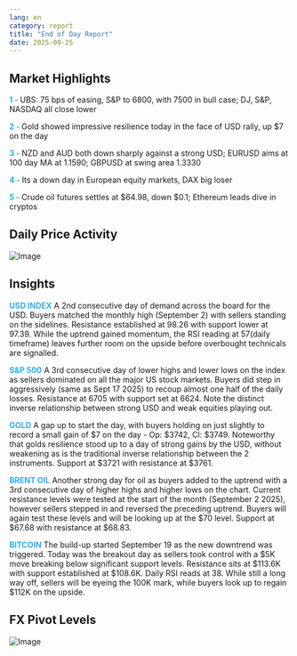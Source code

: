 ```yaml
---
lang: en
category: report
title: "End of Day Report"
date: 2025-09-25
---
```



<h2>Market Highlights</h2>
<strong style="color: #2caef7;">1 - </strong> UBS: 75 bps of easing, S&P to 6800, with 7500 in bull case; DJ, S&P, NASDAQ all close lower

<strong style="color: #2caef7;">2 - </strong> Gold showed impressive resilience today in the face of USD rally, up $7 on the day


<strong style="color: #2caef7;">3 - </strong> NZD and AUD both down sharply against a strong USD; EURUSD aims at 100 day MA at 1.1590; GBPUSD at swing area 1.3330

<strong style="color: #2caef7;">4 - </strong> Its a down day in European equity markets, DAX big loser


<strong style="color: #2caef7;">5 - </strong> Crude oil futures settles at $64.98, down $0.1; Ethereum leads dive in cryptos



<h2>Daily Price Activity</h2>
<img src="https://markleighedu.github.io/img/Sep-2025/25-Sep-2025/price.jpg" alt="Image"/>

<h2>Insights</h2>
<strong style="color: #2caef7;">USD INDEX</strong> A 2nd consecutive day of demand across the board for the USD. Buyers matched the monthly high (September 2) with sellers standing on the sidelines. Resistance established at 98.26 with support lower at 97.39. While the uptrend gained momentum, the RSI reading at 57(daily timeframe) leaves further room on the upside before overbought technicals are signalled.   

<strong style="color: #2caef7;">S&P 500</strong> A 3rd consecutive day of lower highs and lower lows on the index as sellers dominated on all the major US stock markets. Buyers did step in aggressively (same as Sept 17 2025) to recoup almost one half of the daily losses. Resistance at 6705 with support set at 6624. Note the distinct inverse relationship between strong USD and weak equities playing out.  

<strong style="color: #2caef7;">GOLD</strong> A gap up to start the day, with buyers holding on just slightly to record a small gain of $7 on the day - Op: $3742, Cl: $3749. Noteworthy that golds resilience stood up to a day of strong gains by the USD, without weakening as is the traditional inverse relationship between the 2 instruments. Support at $3721 with resistance at $3761. 

<strong style="color: #2caef7;">BRENT OIL</strong> Another strong day for oil as buyers added to the uptrend with a 3rd consecutive day of higher highs and higher lows on the chart. Current resistance levels were tested at the start of the month (September 2 2025), however sellers stepped in and reversed the preceding uptrend. Buyers will again test these levels and will be looking up at the $70 level. Support at $67.68 with resistance at $68.83.

<strong style="color: #2caef7;">BITCOIN</strong> The build-up started September 19 as the new downtrend was triggered. Today was the breakout day as sellers took control with a $5K move breaking below significant support levels. Resistance sits at $113.6K with support established at $108.6K. Daily RSI reads at 38. While still a long way off, sellers will be eyeing the 100K mark, while buyers look up to regain $112K on the upside.  



<h2>FX Pivot Levels</h2>
<img src="https://markleighedu.github.io/img/Sep-2025/25-Sep-2025/pivot.jpg" alt="Image"/>